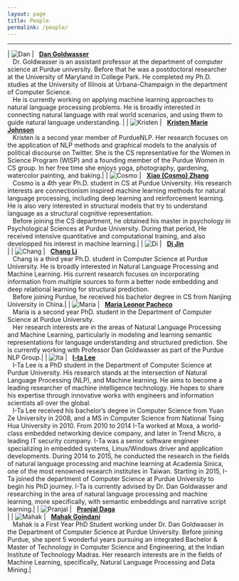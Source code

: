 ```yaml
---
layout: page
title: People
permalink: /people/
---
```


---

| ![Dan][Danphoto] | &nbsp;&nbsp;[**Dan Goldwasser**][Danweb] <br> &nbsp;&nbsp; Dr. Goldwasser is an assistant professor at the department of computer science at Purdue university. Before that he was a postdoctoral researcher at the University of Maryland in College Park. He completed my Ph.D. studies at the University of Illinois at Urbana-Champaign in the department of Computer Science. <br> &nbsp;&nbsp; He is currently working on applying machine learning approaches to natural language processing problems. He is broadly interested in connecting natural language with real world scenarios, and using them to guide natural language understanding. |
| ![Kristen][Kristenphoto] | &nbsp;&nbsp;[**Kristen Marie Johnson**][Kristenweb] <br> &nbsp;&nbsp; Kristen is a second year member of PurdueNLP. Her research focuses on the application of NLP methods and graphical models to the analysis of political discourse on Twitter. She is the CS representative for the Women in Science Program (WISP) and a founding member of the Purdue Women in CS group. In her free time she enjoys yoga, photography, gardening, watercolor painting, and baking.|
| ![Cosmo][Cosmophoto] | &nbsp;&nbsp;[**Xiao (Cosmo) Zhang**][Cosmoweb] <br> &nbsp;&nbsp; Cosmo is a 4th year Ph.D. student in CS at Purdue University. His research interests are connectionism inspired machine learning methods for natural language processing, including deep learning and reinforcement learning. He is also very interested in structural models that try to understand language as a structural cognitive representation. <br> &nbsp;&nbsp; Before joining the CS department, he obtained his master in psychology in Psychological Sciences at Purdue University. During that period, He received intensive quantitative and computational training, and also developped his interest in machine learning.|
| ![Di][Diphoto] | &nbsp;&nbsp;[**Di Jin**][Diweb] <br> |
| ![Chang][Changphoto] | &nbsp;&nbsp;[**Chang Li**][Changweb] <br> &nbsp;&nbsp; Chang is a third year Ph.D. student in Computer Science at Purdue University. He is broadly interested in Natural Language Processing and Machine Learning. His current research focuses on incorporating information from multiple sources to form a better node embedding and deep relational learning for structural prediction. <br> &nbsp;&nbsp; Before joining Purdue, he received his bachelor degree in CS from Nanjing University in China.|
| ![Maria][Mariaphoto] | &nbsp;&nbsp;[**María Leonor Pacheco**][Mariaweb] <br> &nbsp;&nbsp; Maria is a second year PhD. student in the Department of Computer Science at Purdue University. <br> &nbsp;&nbsp; Her research interests are in the areas of Natural Language Processing and Machine Learning, particularly in modeling and learning semantic representations for language understanding and structured prediction. She is currently working with Professor Dan Goldwasser as part of the Purdue NLP Group.|
| ![Ita][Itaphoto] | &nbsp;&nbsp;[**I-ta Lee**][Itaweb] <br> &nbsp;&nbsp; I-Ta Lee is a PhD student in the Department of Computer Science at Purdue University. His research stands at the intersection of Natural Language Processing (NLP), and Machine learning. He aims to become a leading researcher of machine intelligence technology. He hopes to share his  expertise through innovative works with engineers and information scientists all over the global. <br> &nbsp;&nbsp; I-Ta Lee received his bachelor’s degree in Computer Science from Yuan Ze University in 2008, and a MS in Computer Science from National Tsing Hua University in 2010. From 2010 to 2014 I-Ta worked at Moxa, a world-class embedded networking device company, and later in Trend Micro, a leading IT security company. I-Ta was a senior software engineer specializing in embedded systems, Linux/Windows driver and application developments. During 2014 to 2015, he conducted the research in the fields of natural language processing and machine learning at Academia Sinica, one of the most renowned research institutes in Taiwan. Starting in 2015, I-Ta joined the department of Computer Science at Purdue University to begin his PhD journey. I-Ta is currently advised by Dr. Dan Goldwasser and researching in the area of natural language processing and machine learning, more specifically, with semantic embeddings and narrative script learning.|
| ![Pranjal][Pranjalphoto] | &nbsp;&nbsp;[**Pranjal Daga**][Pranjalweb] <br> |
| ![Mahak][Mahakphoto] | &nbsp;&nbsp;[**Mahak Goindani**][Mahakweb] <br> &nbsp;&nbsp; Mahak is a First Year PhD Student working under Dr. Dan Goldwasser in the Department of Computer Science at Purdue University. Before joining Purdue, she spent 5 wonderful years pursuing an integrated Bachelor & Master of Technology in Computer Science and Engineering, at the Indian Institute of Technology Madras. Her research interests are in the fields of Machine Learning, specifically, Natural Language Processing and Data Mining.|

[Danphoto]: /images/dan.jpg
[Danweb]: https://www.cs.purdue.edu/homes/dgoldwas/ "Dan Goldwasser"

[Kristenphoto]: /images/kristen.jpg
[Kristenweb]: https://www.cs.purdue.edu/homes/john1187/ "Kristen Marie Johnson"

[Cosmophoto]: /images/person-place-holder.jpg
[Cosmoweb]: https://www.cs.purdue.edu/homes/zhang923/ "Cosmo Zhang"

[Diphoto]: /images/person-place-holder.jpg
[Diweb]: https://purduenlp.github.io/people/

[Changphoto]: /images/person-place-holder.jpg
[Changweb]: https://purduenlp.github.io/people/

[Mariaphoto]: /images/maria.png
[Mariaweb]: https://www.cs.purdue.edu/homes/pachecog/ "María Leonor Pacheco"

[Itaphoto]: /images/ita.jpg
[Itaweb]: https://purduenlp.github.io/people/

[Pranjalphoto]: /images/person-place-holder.jpg
[Pranjalweb]: https://purduenlp.github.io/people/

[Mahakphoto]: /images/mahak.jpg
[Mahakweb]: https://www.cs.purdue.edu/homes/mgoindan/ "Mahak Goindani"
